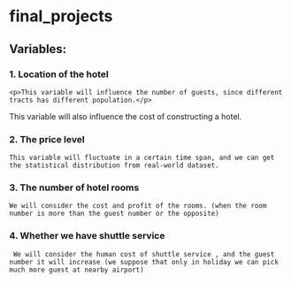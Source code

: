 # final_projects
## Variables:

### 1. Location of the hotel
	<p>This variable will influence the number of guests, since different tracts has different population.</p> 
  <p>This variable will also influence the cost of constructing a hotel.</p>

### 2. The price level
	This variable will fluctuate in a certain time span, and we can get the statistical distribution from real-world dataset.

### 3. The number of hotel rooms
	We will consider the cost and profit of the rooms. (when the room number is more than the guest number or the opposite)

### 4. Whether we have shuttle service
	 We will consider the human cost of shuttle service , and the guest number it will increase (we suppose that only in holiday we can pick much more guest at nearby airport)

